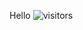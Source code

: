 Hello ![visitors](https://visitor-badge.glitch.me/badge?page_id=baubels.visitor-badge&left_color=green&left_text=Visitor%20Number)
